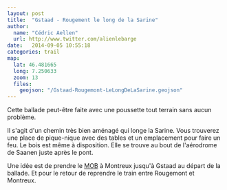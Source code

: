 ```yaml
---
layout: post
title:  "Gstaad - Rougement le long de la Sarine"
author:
  name: "Cédric Aellen"
  url: http://www.twitter.com/alienlebarge
date:   2014-09-05 10:55:18
categories: trail
map:
  lat: 46.481665
  long: 7.250633
  zoom: 13
  files:
    geojson: "/Gstaad-Rougemont-LeLongDeLaSarine.geojson"
---
```


Cette ballade peut-être faite avec une poussette tout terrain sans aucun problème.

Il s'agit d'un chemin très bien aménagé qui longe la Sarine. Vous trouverez une place de pique-nique avec des tables et un emplacement pour faire un feu. Le bois est même à disposition. Elle se trouve au bout de l'aérodrome de Saanen juste après le pont.

Une idée est de prendre le [MOB](http://www.goldenpass.ch/) à Montreux jusqu'à Gstaad au départ de la ballade. Et pour le retour de reprendre le train entre Rougemont et Montreux.
